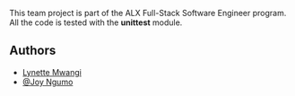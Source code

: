 This team project is part of the ALX Full-Stack Software Engineer program.
All the code is tested with the **unittest** module.

## Authors
- [Lynette Mwangi](https://github.com/Lynette7)
- [@Joy Ngumo](https://github.com/msngumo)